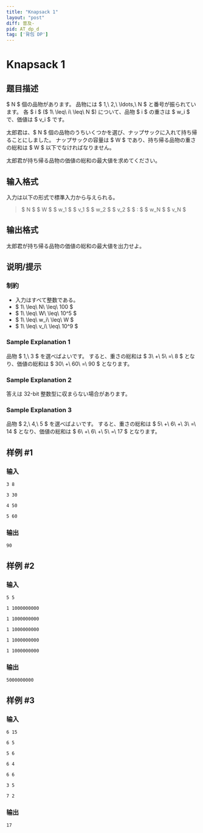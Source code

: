 ```yaml
---
title: "Knapsack 1"
layout: "post"
diff: 普及-
pid: AT_dp_d
tag: ['背包 DP']
---
```


# Knapsack 1

## 题目描述

[problemUrl]: https://atcoder.jp/contests/dp/tasks/dp_d

$ N $ 個の品物があります。 品物には $ 1,\ 2,\ \ldots,\ N $ と番号が振られています。 各 $ i $ ($ 1\ \leq\ i\ \leq\ N $) について、品物 $ i $ の重さは $ w_i $ で、価値は $ v_i $ です。

太郎君は、$ N $ 個の品物のうちいくつかを選び、ナップサックに入れて持ち帰ることにしました。 ナップサックの容量は $ W $ であり、持ち帰る品物の重さの総和は $ W $ 以下でなければなりません。

太郎君が持ち帰る品物の価値の総和の最大値を求めてください。

## 输入格式

入力は以下の形式で標準入力から与えられる。

> $ N $ $ W $ $ w_1 $ $ v_1 $ $ w_2 $ $ v_2 $ $ : $ $ w_N $ $ v_N $

## 输出格式

太郎君が持ち帰る品物の価値の総和の最大値を出力せよ。

## 说明/提示

### 制約

- 入力はすべて整数である。
- $ 1\ \leq\ N\ \leq\ 100 $
- $ 1\ \leq\ W\ \leq\ 10^5 $
- $ 1\ \leq\ w_i\ \leq\ W $
- $ 1\ \leq\ v_i\ \leq\ 10^9 $

### Sample Explanation 1

品物 $ 1,\ 3 $ を選べばよいです。 すると、重さの総和は $ 3\ +\ 5\ =\ 8 $ となり、価値の総和は $ 30\ +\ 60\ =\ 90 $ となります。

### Sample Explanation 2

答えは 32-bit 整数型に収まらない場合があります。

### Sample Explanation 3

品物 $ 2,\ 4,\ 5 $ を選べばよいです。 すると、重さの総和は $ 5\ +\ 6\ +\ 3\ =\ 14 $ となり、価値の総和は $ 6\ +\ 6\ +\ 5\ =\ 17 $ となります。

## 样例 #1

### 输入

```
3 8
3 30
4 50
5 60
```

### 输出

```
90
```

## 样例 #2

### 输入

```
5 5
1 1000000000
1 1000000000
1 1000000000
1 1000000000
1 1000000000
```

### 输出

```
5000000000
```

## 样例 #3

### 输入

```
6 15
6 5
5 6
6 4
6 6
3 5
7 2
```

### 输出

```
17
```

